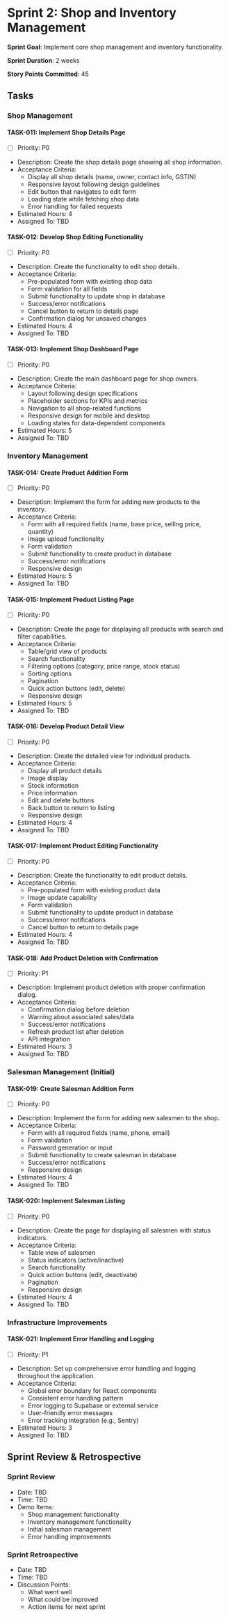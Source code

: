 # Sprint 2: Shop and Inventory Management

**Sprint Goal**: Implement core shop management and inventory functionality.

**Sprint Duration**: 2 weeks

**Story Points Committed**: 45

## Tasks

### Shop Management

#### TASK-011: Implement Shop Details Page
- [ ] Priority: P0
- Description: Create the shop details page showing all shop information.
- Acceptance Criteria:
  - Display all shop details (name, owner, contact info, GSTIN)
  - Responsive layout following design guidelines
  - Edit button that navigates to edit form
  - Loading state while fetching shop data
  - Error handling for failed requests
- Estimated Hours: 4
- Assigned To: TBD

#### TASK-012: Develop Shop Editing Functionality
- [ ] Priority: P0
- Description: Create the functionality to edit shop details.
- Acceptance Criteria:
  - Pre-populated form with existing shop data
  - Form validation for all fields
  - Submit functionality to update shop in database
  - Success/error notifications
  - Cancel button to return to details page
  - Confirmation dialog for unsaved changes
- Estimated Hours: 4
- Assigned To: TBD

#### TASK-013: Implement Shop Dashboard Page
- [ ] Priority: P0
- Description: Create the main dashboard page for shop owners.
- Acceptance Criteria:
  - Layout following design specifications
  - Placeholder sections for KPIs and metrics
  - Navigation to all shop-related functions
  - Responsive design for mobile and desktop
  - Loading states for data-dependent components
- Estimated Hours: 5
- Assigned To: TBD

### Inventory Management

#### TASK-014: Create Product Addition Form
- [ ] Priority: P0
- Description: Implement the form for adding new products to the inventory.
- Acceptance Criteria:
  - Form with all required fields (name, base price, selling price, quantity)
  - Image upload functionality
  - Form validation
  - Submit functionality to create product in database
  - Success/error notifications
  - Responsive design
- Estimated Hours: 5
- Assigned To: TBD

#### TASK-015: Implement Product Listing Page
- [ ] Priority: P0
- Description: Create the page for displaying all products with search and filter capabilities.
- Acceptance Criteria:
  - Table/grid view of products
  - Search functionality
  - Filtering options (category, price range, stock status)
  - Sorting options
  - Pagination
  - Quick action buttons (edit, delete)
  - Responsive design
- Estimated Hours: 5
- Assigned To: TBD

#### TASK-016: Develop Product Detail View
- [ ] Priority: P0
- Description: Create the detailed view for individual products.
- Acceptance Criteria:
  - Display all product details
  - Image display
  - Stock information
  - Price information
  - Edit and delete buttons
  - Back button to return to listing
  - Responsive design
- Estimated Hours: 4
- Assigned To: TBD

#### TASK-017: Implement Product Editing Functionality
- [ ] Priority: P0
- Description: Create the functionality to edit product details.
- Acceptance Criteria:
  - Pre-populated form with existing product data
  - Image update capability
  - Form validation
  - Submit functionality to update product in database
  - Success/error notifications
  - Cancel button to return to details page
- Estimated Hours: 4
- Assigned To: TBD

#### TASK-018: Add Product Deletion with Confirmation
- [ ] Priority: P1
- Description: Implement product deletion with proper confirmation dialog.
- Acceptance Criteria:
  - Confirmation dialog before deletion
  - Warning about associated sales/data
  - Success/error notifications
  - Refresh product list after deletion
  - API integration
- Estimated Hours: 3
- Assigned To: TBD

### Salesman Management (Initial)

#### TASK-019: Create Salesman Addition Form
- [ ] Priority: P0
- Description: Implement the form for adding new salesmen to the shop.
- Acceptance Criteria:
  - Form with all required fields (name, phone, email)
  - Form validation
  - Password generation or input
  - Submit functionality to create salesman in database
  - Success/error notifications
  - Responsive design
- Estimated Hours: 4
- Assigned To: TBD

#### TASK-020: Implement Salesman Listing
- [ ] Priority: P0
- Description: Create the page for displaying all salesmen with status indicators.
- Acceptance Criteria:
  - Table view of salesmen
  - Status indicators (active/inactive)
  - Search functionality
  - Quick action buttons (edit, deactivate)
  - Pagination
  - Responsive design
- Estimated Hours: 4
- Assigned To: TBD

### Infrastructure Improvements

#### TASK-021: Implement Error Handling and Logging
- [ ] Priority: P1
- Description: Set up comprehensive error handling and logging throughout the application.
- Acceptance Criteria:
  - Global error boundary for React components
  - Consistent error handling pattern
  - Error logging to Supabase or external service
  - User-friendly error messages
  - Error tracking integration (e.g., Sentry)
- Estimated Hours: 3
- Assigned To: TBD

## Sprint Review & Retrospective

### Sprint Review
- Date: TBD
- Time: TBD
- Demo Items:
  - Shop management functionality
  - Inventory management functionality
  - Initial salesman management
  - Error handling improvements

### Sprint Retrospective
- Date: TBD
- Time: TBD
- Discussion Points:
  - What went well
  - What could be improved
  - Action items for next sprint 
